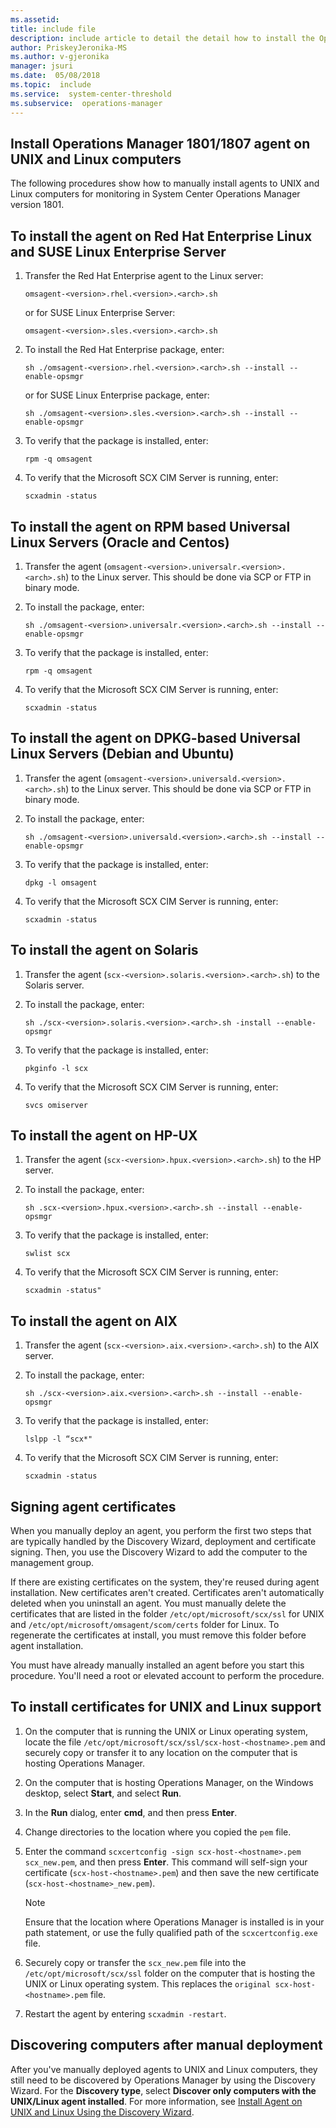 ```yaml
---
ms.assetid:
title: include file
description: include article to detail the detail how to install the Operations Manager version 1801 agent manually on UNIX and Linux computers.
author: PriskeyJeronika-MS
ms.author: v-gjeronika
manager: jsuri
ms.date:  05/08/2018
ms.topic:  include
ms.service:  system-center-threshold
ms.subservice:  operations-manager
---
```


## Install Operations Manager 1801/1807 agent on UNIX and Linux computers
The following procedures show how to manually install agents to UNIX and Linux computers for monitoring in System Center Operations Manager version 1801.

## To install the agent on Red Hat Enterprise Linux and SUSE Linux Enterprise Server

1.  Transfer the Red Hat Enterprise agent to the Linux server:

    `omsagent-<version>.rhel.<version>.<arch>.sh`  

    or for SUSE Linux Enterprise Server:  

    `omsagent-<version>.sles.<version>.<arch>.sh`  

2.  To install the Red Hat Enterprise package, enter:

    `sh ./omsagent-<version>.rhel.<version>.<arch>.sh --install --enable-opsmgr`

    or for SUSE Linux Enterprise package, enter:

    `sh ./omsagent-<version>.sles.<version>.<arch>.sh --install --enable-opsmgr`  

3.  To verify that the package is installed, enter:

    `rpm -q omsagent`

4.  To verify that the Microsoft SCX CIM Server is running, enter:

    `scxadmin -status`

## To install the agent on RPM based Universal Linux Servers (Oracle and Centos)

1.  Transfer the agent (`omsagent-<version>.universalr.<version>.<arch>.sh`) to the Linux server. This should be done via SCP or FTP in binary mode.

2.  To install the package, enter:

    `sh ./omsagent-<version>.universalr.<version>.<arch>.sh --install --enable-opsmgr`

3.  To verify that the package is installed, enter:

    `rpm -q omsagent`

4.  To verify that the Microsoft SCX CIM Server is running, enter:

    `scxadmin -status`

## To install the agent on DPKG-based Universal Linux Servers (Debian and Ubuntu)

1.  Transfer the agent (`omsagent-<version>.universald.<version>.<arch>.sh`) to the Linux server. This should be done via SCP or FTP in binary mode.

2.  To install the package, enter:

    `sh ./omsagent-<version>.universald.<version>.<arch>.sh --install --enable-opsmgr`

3.  To verify that the package is installed, enter:

    `dpkg -l omsagent`

4.  To verify that the Microsoft SCX CIM Server is running, enter:

    `scxadmin -status`

## To install the agent on Solaris

1.  Transfer the agent (`scx-<version>.solaris.<version>.<arch>.sh`) to the Solaris server.  

2.  To install the package, enter:

    `sh ./scx-<version>.solaris.<version>.<arch>.sh -install --enable-opsmgr`

3.  To verify that the package is installed, enter:

    `pkginfo -l scx`

4.  To verify that the Microsoft SCX CIM Server is running, enter:

    `svcs omiserver`

## To install the agent on HP-UX

1.  Transfer the agent (`scx-<version>.hpux.<version>.<arch>.sh`) to the HP server.

2.  To install the package, enter:

    `sh .scx-<version>.hpux.<version>.<arch>.sh --install --enable-opsmgr`

3.  To verify that the package is installed, enter:

    `swlist scx`

4.  To verify that the Microsoft SCX CIM Server is running, enter:

    `scxadmin -status"`

## To install the agent on AIX

1.  Transfer the agent (`scx-<version>.aix.<version>.<arch>.sh`) to the AIX server.

2.  To install the package, enter:

    `sh ./scx-<version>.aix.<version>.<arch>.sh --install --enable-opsmgr`

3.  To verify that the package is installed, enter:

    `lslpp -l “scx*"`

4.  To verify that the Microsoft SCX CIM Server is running, enter:

    `scxadmin -status`

## Signing agent certificates

When you manually deploy an agent, you perform the first two steps that are typically handled by the Discovery Wizard, deployment and certificate signing. Then, you use the Discovery Wizard to add the computer to the management group.

If there are existing certificates on the system, they're reused during agent installation. New certificates aren't created. Certificates aren't automatically deleted when you uninstall an agent. You must manually delete the certificates that are listed in the folder `/etc/opt/microsoft/scx/ssl` for UNIX and `/etc/opt/microsoft/omsagent/scom/certs` folder for Linux. To regenerate the certificates at install, you must remove this folder before agent installation.

You must have already manually installed an agent before you start this procedure. You'll need a root or elevated account to perform the procedure.

## To install certificates for UNIX and Linux support

1.  On the computer that is running the UNIX or Linux operating system, locate the file `/etc/opt/microsoft/scx/ssl/scx-host-<hostname>.pem` and securely copy or transfer it to any location on the computer that is hosting Operations Manager.

2.  On the computer that is hosting Operations Manager, on the Windows desktop, select **Start**, and select **Run**.

3.  In the **Run** dialog, enter **cmd**, and then press **Enter**.

4.  Change directories to the location where you copied the `pem` file.

5.  Enter the command `scxcertconfig -sign scx-host-<hostname>.pem scx_new.pem`, and then press **Enter**. This command will self-sign your certificate (`scx-host-<hostname>.pem`) and then save the new certificate (`scx-host-<hostname>_new.pem`).

    > [!NOTE]
    > Ensure that the location where Operations Manager is installed is in your path statement, or use the fully qualified path of the `scxcertconfig.exe` file.

6.  Securely copy or transfer the `scx_new.pem` file into the `/etc/opt/microsoft/scx/ssl` folder on the computer that is hosting the UNIX or Linux operating system. This replaces the `original scx-host-<hostname>.pem` file.

7.  Restart the agent by entering `scxadmin -restart`.

## Discovering computers after manual deployment

After you've manually deployed agents to UNIX and Linux computers, they still need to be discovered by Operations Manager by using the Discovery Wizard. For the **Discovery type**, select **Discover only computers with the UNIX/Linux agent installed**. For more information, see [Install Agent on UNIX and Linux Using the Discovery Wizard](~/scom/manage-deploy-crossplat-agent-console.md).
